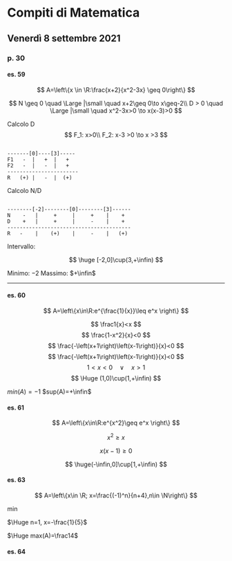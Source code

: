 # Compiti di Matematica 
## Venerdì 8 settembre 2021

### p. 30
#### es. 59
$$
A=\left\{x \in \R:\frac{x+2}{x^2-3x} \geq 0\right\}
$$


$$
N \geq 0 \quad \Large |\small \quad x+2\geq 0\to x\geq-2\\
D > 0 \quad \Large |\small \quad  x^2-3x>0 \to x(x-3)>0 
$$

Calcolo D
$$
F_1: x>0\\
F_2: x-3 >0 \to x >3
$$
```

-------[0]----[3]-----
F1   -  |   +  |   +
F2   -  |   -  |   +
-----------------------
R   (+) |   -  |  (+)
```


Calcolo N/D

```

--------[-2]--------[0]--------[3]------
N    -   |     +     |     +    |    +
D    +   |     +     |     -    |    +
----------------------------------------
R   -    |    (+)    |     -    |   (+) 
```


Intervallo:

$$
\huge [-2,0]\cup(3,+\infin)
$$

Minimo: $-2$
Massimo: $+\infin$

---

#### es. 60

$$
A=\left\{x\in\R:e^{\frac{1}{x}}\leq e^x \right\}
$$

$$
\frac1{x}<x
$$
$$
 \frac{1-x^2}{x}<0
$$
$$
\frac{-\left(x+1\right)\left(x-1\right)}{x}<0
$$
$$
\frac{-\left(x+1\right)\left(x-1\right)}{x}<0
$$
$$
1<x<0\quad \lor \quad x>1
$$
$$
\Huge (1,0)\cup(1,+\infin)
$$

$min(A)=-1$
$sup(A)=+\infin$

#### es. 61

$$
A=\left\{x\in\R:e^{x^2}\geq e^x \right\}
$$


$$
x^2\geq x
$$

$$
x(x-1) \geq 0
$$

$$
\huge(-\infin,0]\cup[1,+\infin)
$$

#### es. 63

$$
A=\left\{x\in \R; x=\frac{(-1)^n}{n+4},n\in \N\right\}
$$

min

$\Huge n=1, x=-\frac{1}{5}$

$\Huge max(A)=\frac14$

#### es. 64
<!--stackedit_data:
eyJoaXN0b3J5IjpbMjA0NzY2NTUxLC0xMjMzMjc3NjMzLC05Nz
AxNzA2MjcsMTExMjAxNjU0XX0=
-->